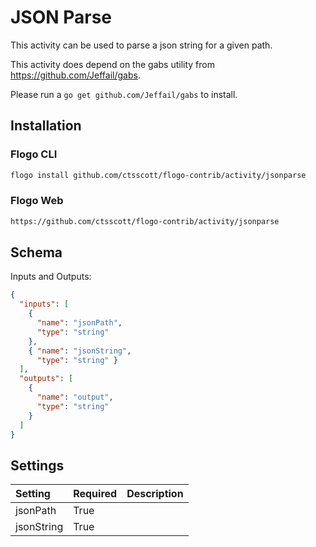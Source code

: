 # JSON Parse
This activity can be used to parse a json string for a given path.  

This activity does depend on the gabs utility from https://github.com/Jeffail/gabs.

Please run a ```go get github.com/Jeffail/gabs``` to install.

## Installation
### Flogo CLI
```bash
flogo install github.com/ctsscott/flogo-contrib/activity/jsonparse
```

### Flogo Web
```bash
https://github.com/ctsscott/flogo-contrib/activity/jsonparse
```

## Schema
Inputs and Outputs:

```json
{
  "inputs": [
    {
      "name": "jsonPath",
      "type": "string"
    },
    { "name": "jsonString", 
      "type": "string" }
  ],
  "outputs": [
    {
      "name": "output",
      "type": "string"
    }
  ]
}
```
## Settings
| Setting        | Required | Description |
|:---------------|:---------|:------------|
| jsonPath       | True     |             |         
| jsonString     | True     | 